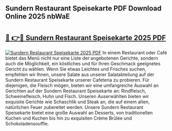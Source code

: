 ## Sundern Restaurant Speisekarte PDF Download Online 2025 nbWaE

# <h2><a href="http://gcc8wg.nevu.top/?p=Sundern+Restaurant+Speisekarte">🔗 👉🔴 Sundern Restaurant Speisekarte 2025 PDF</a></h2>

[![Sundern Restaurant Speisekarte 2025 PDF](https://i.imgur.com/dBaPXMq.png)](http://gcc8wg.nevu.top/?p=Sundern+Restaurant+Speisekarte)
In einem Restaurant oder Café bietet das Menü nicht nur eine Liste der angebotenen Gerichte, sondern auch die Möglichkeit, ein köstliches und für Ihren Geschmack geeignetes Gericht zu wählen. Wenn Sie etwas Leichtes und Frisches suchen, empfehlen wir Ihnen, unsere Salate aus unserer Salatabteilung auf der Sundern Restaurant Speisekarte unserer Cafeteria zu probieren. Für diejenigen, die Fleisch mögen, bieten wir eine umfangreiche Auswahl an Gerichten auf der Sundern Restaurant Speisekarte an: Rindfleisch, Schweinefleisch, Huhn und Fisch. Unseren Auserwählten bieten wir exquisite Gerichte wie Schaschlik und Steak an, die auf einem alten, natürlichen Feuer zubereitet werden. Unsere Sundern Restaurant Speisekarte bietet eine große Auswahl an Desserts, von traditionellen Kuchen und Kuchen bis hin zu exquisiten Crème Brûlée und Schokoladensouffle.
